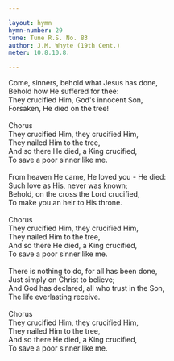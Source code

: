 ```yaml
---

layout: hymn
hymn-number: 29
tune: Tune R.S. No. 83
author: J.M. Whyte (19th Cent.)
meter: 10.8.10.8.

---
```

Come, sinners, behold what Jesus has done,<br>Behold how He suffered for thee:<br>They crucified Him, God's innocent Son,<br>Forsaken, He died on the tree!<br><br>Chorus<br>They crucified Him, they crucified Him,<br>They nailed Him to the tree,<br>And so there He died, a King crucified,<br>To save a poor sinner like me.<br><br>From heaven He came, He loved you - He died:<br>Such love as His, never was known;<br>Behold, on the cross the Lord crucified,<br>To make you an heir to His throne.<br><br>Chorus<br>They crucified Him, they crucified Him,<br>They nailed Him to the tree,<br>And so there He died, a King crucified,<br>To save a poor sinner like me.<br><br>There is nothing to do, for all has been done,<br>Just simply on Christ to believe;<br>And God has declared, all who trust in the Son,<br>The life everlasting receive.<br><br>Chorus<br>They crucified Him, they crucified Him,<br>They nailed Him to the tree,<br>And so there He died, a King crucified,<br>To save a poor sinner like me.<br><br><br>
